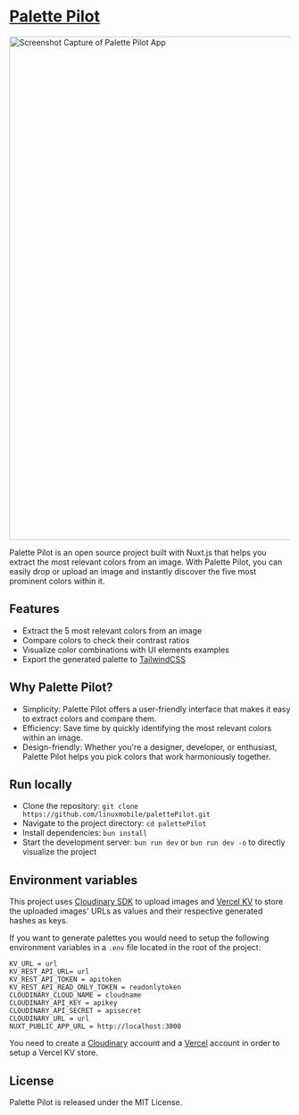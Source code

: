 # [Palette Pilot](https://palette-pilot.vercel.app/)

<img src="https://i.imgur.com/Fa2MDsZ.png" alt="Screenshot Capture of Palette Pilot App" width="900px" />

Palette Pilot is an open source project built with Nuxt.js that helps you extract the most relevant colors from an image. With Palette Pilot, you can easily drop or upload an image and instantly discover the five most prominent colors within it.

## Features

- Extract the 5 most relevant colors from an image
- Compare colors to check their contrast ratios
- Visualize color combinations with UI elements examples
- Export the generated palette to [TailwindCSS](https://tailwindcss.com/)

## Why Palette Pilot?

- Simplicity: Palette Pilot offers a user-friendly interface that makes it easy to extract colors and compare them.
- Efficiency: Save time by quickly identifying the most relevant colors within an image.
- Design-friendly: Whether you're a designer, developer, or enthusiast, Palette Pilot helps you pick colors that work harmoniously together.

## Run locally

- Clone the repository: `git clone https://github.com/linuxmobile/palettePilot.git`
- Navigate to the project directory: `cd palettePilot`
- Install dependencies: `bun install`
- Start the development server: `bun run dev` or `bun run dev -o` to directly visualize the project

## Environment variables

This project uses [Cloudinary SDK](https://cloudinary.com/documentation/cloudinary_sdks) to upload images and [Vercel KV](https://vercel.com/docs/storage/vercel-kv) to store the uploaded images' URLs as values and their respective generated hashes as keys.

If you want to generate palettes you would need to setup the following environment variables in a `.env` file located in the root of the project:

```
KV_URL = url
KV_REST_API_URL= url
KV_REST_API_TOKEN = apitoken
KV_REST_API_READ_ONLY_TOKEN = readonlytoken
CLOUDINARY_CLOUD_NAME = cloudname
CLOUDINARY_API_KEY = apikey
CLOUDINARY_API_SECRET = apisecret
CLOUDINARY_URL = url
NUXT_PUBLIC_APP_URL = http://localhost:3000
```

You need to create a [Cloudinary](https://cloudinary.com/) account and a [Vercel](https://vercel.com/) account in order to setup a Vercel KV store.

## License

Palette Pilot is released under the MIT License.
